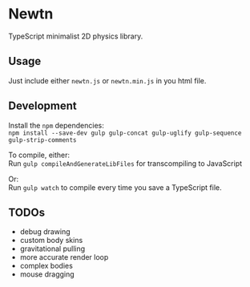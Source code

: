 # Newtn
TypeScript minimalist 2D physics library.

## Usage
Just include either `newtn.js` or `newtn.min.js` in you html file.

## Development
Install the `npm` dependencies:  
``npm install --save-dev gulp gulp-concat gulp-uglify gulp-sequence gulp-strip-comments``

To compile, either:  
Run `gulp compileAndGenerateLibFiles` for transcompiling to JavaScript

Or:  
Run `gulp watch` to compile every time you save a TypeScript file.


## TODOs
* debug drawing
* custom body skins
* gravitational pulling
* more accurate render loop
* complex bodies
* mouse dragging
